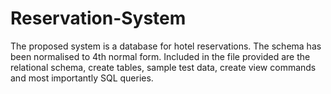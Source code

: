 # Reservation-System

The proposed system is a database for hotel reservations. The schema has been normalised to 4th normal form. Included in the file provided are the relational schema, create tables, sample test data, create view commands and most importantly SQL queries. 
